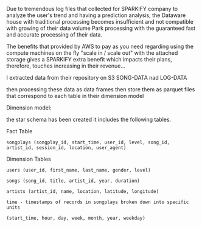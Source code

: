 Due to tremendous log files that collected for SPARKIFY company to analyze the user's trend and having a prediction analysis; 
the Dataware house with traditional processing becomes insufficient and not compatible with growing of their data volume Park processing with the guaranteed fast and accurate processing of their data.

The benefits that provided by AWS to pay as you need regarding using the compute machines on the fly "scale in / scale out" with the attached storage gives a SPARKIFY extra benefit which impacts their plans, therefore, touches increasing in their revenue...

I extracted data from their repository on S3 SONG-DATA nad LOG-DATA

then processing these data as data frames then store them as parquet files that correspond to each table in their dimension model


Dimension model:

the star schema has been created it includes the following tables.

Fact Table

    songplays (songplay_id, start_time, user_id, level, song_id, artist_id, session_id, location, user_agent)

Dimension Tables

    users (user_id, first_name, last_name, gender, level)

    songs (song_id, title, artist_id, year, duration)

    artists (artist_id, name, location, latitude, longitude)

    time - timestamps of records in songplays broken down into specific units

    (start_time, hour, day, week, month, year, weekday)
